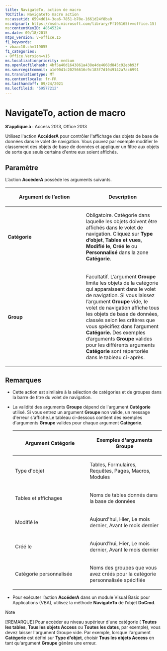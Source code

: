 ```yaml
---
title: NavigateTo, action de macro
TOCTitle: NavigateTo macro action
ms:assetid: 6594d614-3ea6-7851-b70e-1661d24f8ba0
ms:mtpsurl: https://msdn.microsoft.com/library/Ff195165(v=office.15)
ms:contentKeyID: 48545324
ms.date: 09/18/2015
mtps_version: v=office.15
f1_keywords:
- vbaac10.chm119055
f1_categories:
- Office.Version=v15
ms.localizationpriority: medium
ms.openlocfilehash: 4bf5a40d1643861a438e4de4668d845c92ebb93f
ms.sourcegitcommit: a1d9041c20256616c9c183f7d1049142a7ac6991
ms.translationtype: MT
ms.contentlocale: fr-FR
ms.lasthandoff: 09/24/2021
ms.locfileid: "59577212"
---
```

# <a name="navigateto-macro-action"></a>NavigateTo, action de macro

**S’applique à** : Access 2013, Office 2013

Utilisez l'action **AccéderA** pour contrôler l'affichage des objets de base de données dans le volet de navigation. Vous pouvez par exemple modifier le classement des objets de base de données et appliquer un filtre aux objets de sorte que seuls certains d'entre eux soient affichés.

## <a name="setting"></a>Paramètre

L’action **AccéderA** possède les arguments suivants.

<table>
<colgroup>
<col style="width: 50%" />
<col style="width: 50%" />
</colgroup>
<thead>
<tr class="header">
<th><p>Argument de l’action</p></th>
<th><p>Description</p></th>
</tr>
</thead>
<tbody>
<tr class="odd">
<td><p><strong>Catégorie</strong></p></td>
<td><p>Obligatoire. Catégorie dans laquelle les objets doivent être affichés dans le volet de navigation. Cliquez sur <strong>Type d’objet</strong>, <strong>Tables et vues</strong>, <strong>Modifié le</strong>, <strong>Créé le</strong> ou <strong>Personnalisé</strong> dans la zone <strong>Catégorie</strong>.</p></td>
</tr>
<tr class="even">
<td><p><strong>Group</strong></p></td>
<td><p>Facultatif. L’argument <strong>Groupe</strong> limite les objets de la catégorie qui apparaissent dans le volet de navigation. Si vous laissez l’argument <strong>Groupe</strong> vide, le volet de navigation affiche tous les objets de base de données, classés selon les critères que vous spécifiez dans l’argument <strong>Catégorie.</strong> Des exemples d’arguments <strong>Groupe</strong> valides pour les différents arguments <strong>Catégorie</strong> sont répertoriés dans le tableau ci-après.</p></td>
</tr>
</tbody>
</table>


## <a name="remarks"></a>Remarques

- Cette action est similaire à la sélection de catégories et de groupes dans la barre de titre du volet de navigation.

- La validité des arguments **Groupe** dépend de l'argument **Catégorie** utilisé. Si vous entrez un argument **Groupe** non valide, un message d'erreur s'affiche.Le tableau ci-dessous contient des exemples d'arguments **Groupe** valides pour chaque argument **Catégorie**.
    
  <table>
  <colgroup>
  <col style="width: 50%" />
  <col style="width: 50%" />
  </colgroup>
  <thead>
  <tr class="header">
  <th><p>Argument Catégorie</p></th>
  <th><p>Exemples d'arguments Groupe</p></th>
  </tr>
  </thead>
  <tbody>
  <tr class="odd">
  <td><p>Type d'objet</p></td>
  <td><p>Tables, Formulaires, Requêtes, Pages, Macros, Modules</p></td>
  </tr>
  <tr class="even">
  <td><p>Tables et affichages</p></td>
  <td><p>Noms de tables donnés dans la base de données</p></td>
  </tr>
  <tr class="odd">
  <td><p>Modifié le</p></td>
  <td><p>Aujourd'hui, Hier, Le mois dernier, Avant le mois dernier</p></td>
  </tr>
  <tr class="even">
  <td><p>Créé le</p></td>
  <td><p>Aujourd’hui, Hier, Le mois dernier, Avant le mois dernier</p></td>
  </tr>
  <tr class="odd">
  <td><p>Catégorie personnalisée</p></td>
  <td><p>Noms des groupes que vous avez créés pour la catégorie personnalisée spécifiée</p></td>
  </tr>
  </tbody>
  </table>

- Pour exécuter l’action **AccéderA** dans un module Visual Basic pour Applications (VBA), utilisez la méthode **NavigateTo** de l’objet **DoCmd**.

> [!NOTE]
> [!REMARQUE] Pour accéder au niveau supérieur d'une catégorie ( **Toutes les tables**, **Tous les objets Access** ou **Toutes les dates**, par exemple), vous devez laisser l'argument Groupe vide. Par exemple, lorsque l'argument **Catégorie** est défini sur **Type d'objet**, choisir **Tous les objets Access** en tant qu'argument **Groupe** génère une erreur.


